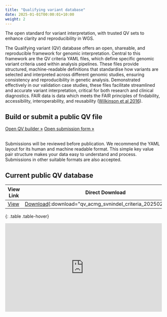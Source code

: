 ```yaml
---
title: "Qualifying variant database"
date: 2025-01-01T00:00:01+10:00
weight: 2
---
```


<!-- Enhancing precision in genomic interpretation through FAIR data, open and reproducible analysis criteria. -->
The open standard for variant interpretation, with trusted QV sets to enhance clarity and reproducibility in WGS.

The Qualifying variant (QV) database offers an open, shareable, and reproducible framework for genomic interpretation. Central to this framework are the QV criteria YAML files, which define specific genomic variant criteria used within analysis pipelines. These files provide structured, machine-readable definitions that standardise how variants are selected and interpreted across different genomic studies, ensuring consistency and reproducibility in genetic analysis. Demonstrated effectively in our validation case studies, these files facilitate streamlined and accurate variant interpretation, critical for both research and clinical diagnostics.
FAIR data is data which meets the FAIR principles of findability, accessibility, interoperability, and reusability
([Wilkinson et al 2016](https://doi.org/10.1038%2FSDATA.2016.18)).

<div class="submission-message">
  <h2>Build or submit a public QV file</h2>
  <div class="button-row">
    <a href="/pages/qv_builder" class="button-link">Open QV builder »</a>
    <a href="/assets/qv_submission" class="button-link">Open submission form »</a>
  </div>
<br>
  <p>Submissions will be reviewed before publication. We recommend the YAML layout for its human and machine readable format. This simple key value pair structure makes your data easy to understand and process. Submissions in other suitable formats are also accepted.</p>
</div>

## Current public QV database

<div class="table-responsive" markdown="block">

| View Link | Direct Download | Filename | SHA256 |
| --------- | --------------- | -------- | ------ |
| [View](/assets/qv_database/qv_acmg_svnindel_criteria_20250225.yaml) | [Download](/assets/qv_database/qv_acmg_svnindel_criteria_20250225.yaml){:download="qv_acmg_svnindel_criteria_20250225.yaml"} | qv_acmg_svnindel_criteria_20250225.yaml | `d91fde41a5fff48631adecba38773d619ae8cd5cff9b9b42ef7f5efbd6bbfcdf` |

{: .table .table-hover}

</div>

<div style="padding:56.25% 0 0 0;position:relative;"><iframe src="https://player.vimeo.com/video/1083533047?badge=0&amp;autopause=0&amp;player_id=0&amp;app_id=58479" frameborder="0" allow="autoplay; fullscreen; picture-in-picture; clipboard-write; encrypted-media" style="position:absolute;top:0;left:0;width:100%;height:100%;" title="Qualifying variants"></iframe></div><script src="https://player.vimeo.com/api/player.js"></script>
